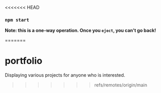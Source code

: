 <<<<<<< HEAD


### `npm start`


**Note: this is a one-way operation. Once you `eject`, you can't go back!**


=======
# portfolio

Displaying various projects for anyone who is interested.
>>>>>>> refs/remotes/origin/main
